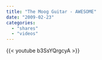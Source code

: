 ```yaml
---
title: "The Moog Guitar - AWESOME"
date: "2009-02-23"
categories:
  - "shares"
  - "videos"
---
```


{{< youtube b3SsYQrgcyA >}}
